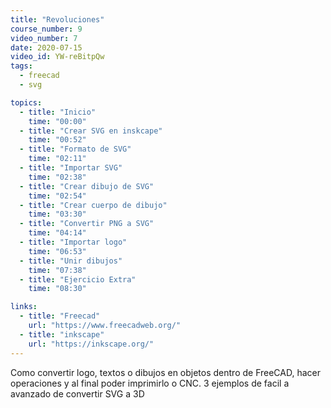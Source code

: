```yaml
---
title: "Revoluciones"
course_number: 9
video_number: 7
date: 2020-07-15
video_id: YW-reBitpQw
tags:
  - freecad
  - svg

topics:
  - title: "Inicio"
    time: "00:00"
  - title: "Crear SVG en inskcape"
    time: "00:52"
  - title: "Formato de SVG"
    time: "02:11"
  - title: "Importar SVG"
    time: "02:38"
  - title: "Crear dibujo de SVG"
    time: "02:54"
  - title: "Crear cuerpo de dibujo"
    time: "03:30"
  - title: "Convertir PNG a SVG"
    time: "04:14"
  - title: "Importar logo"
    time: "06:53"
  - title: "Unir dibujos"
    time: "07:38"
  - title: "Ejercicio Extra"
    time: "08:30"

links:
  - title: "Freecad"
    url: "https://www.freecadweb.org/"
  - title: "inkscape"
    url: "https://inkscape.org/"
---
```


Como convertir logo, textos o dibujos en objetos dentro de FreeCAD, hacer operaciones y al final poder imprimirlo o CNC. 3 ejemplos de facil a avanzado de convertir SVG a 3D
